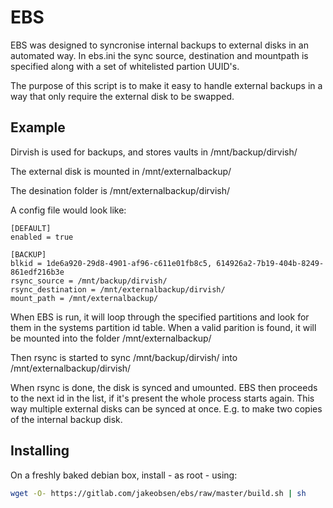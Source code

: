 # EBS

EBS was designed to syncronise internal backups to external disks in an
automated way. In ebs.ini the sync source, destination and mountpath is
specified along with a set of whitelisted partion UUID's.

The purpose of this script is to make it easy to handle external backups in a
way that only require the external disk to be swapped.

## Example
Dirvish is used for backups, and stores vaults in /mnt/backup/dirvish/

The external disk is mounted in /mnt/externalbackup/

The desination folder is /mnt/externalbackup/dirvish/

A config file would look like:

```
[DEFAULT]
enabled = true

[BACKUP]
blkid = 1de6a920-29d8-4901-af96-c611e01fb8c5, 614926a2-7b19-404b-8249-861edf216b3e
rsync_source = /mnt/backup/dirvish/
rsync_destination = /mnt/externalbackup/dirvish/
mount_path = /mnt/externalbackup/
```

When EBS is run, it will loop through the specified partitions and look for
them in the systems partition id table. When a valid parition is found, it
will be mounted into the folder /mnt/externalbackup/

Then rsync is started to sync /mnt/backup/dirvish/ into /mnt/externalbackup/dirvish/

When rsync is done, the disk is synced and umounted. EBS then proceeds to
the next id in the list, if it's present the whole process starts again.
This way multiple external disks can be synced at once. E.g. to make two
copies of the internal backup disk.

## Installing

On a freshly baked debian box, install - as root - using:

```bash
wget -O- https://gitlab.com/jakeobsen/ebs/raw/master/build.sh | sh
```
